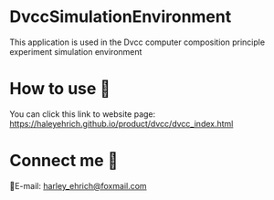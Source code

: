 # DvccSimulationEnvironment
This application is used in the Dvcc computer composition principle experiment simulation environment

# How to use 👀
You can click this link to website page: https://haleyehrich.github.io/product/dvcc/dvcc_index.html

# Connect me 🧐
📧E-mail: harley_ehrich@foxmail.com
